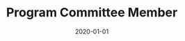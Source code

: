 ---
title: "Program Committee Member"
collection: professional
type: ""
permalink: /professional/2020-ipaw
venue: 'International Provenance and Annotation Workshop (IPAW)'
date: 2020-01-01
---